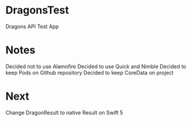 # DragonsTest
Dragons API Test App

# Notes
Decided not to use Alamofire
Decided to use Quick and Nimble
Decided to keep Pods on Github repository
Decided to keep CoreData on project

# Next
Change DragonResult to native Result on Swift 5
